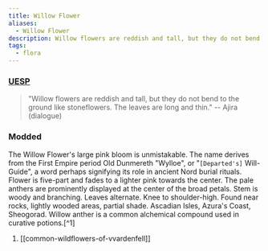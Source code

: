 ```yaml
---
title: Willow Flower
aliases:
  - Willow Flower
description: Willow flowers are reddish and tall, but they do not bend to the ground like stoneflowers. The leaves are long and thin.
tags:
  - flora
---
```

### [UESP](https://en.uesp.net/wiki/Morrowind:Willow_Anther)
> "Willow flowers are reddish and tall, but they do not bend to the ground like stoneflowers. The leaves are long and thin."
> -- Ajira (dialogue)
### Modded
The Willow Flower's large pink bloom is unmistakable. The name derives from the First Empire period Old Dunmereth "Wylloe", or "`[Departed's]` Will-Guide", a word perhaps signifying its role in ancient Nord burial rituals. Flower is five-part and fades to a lighter pink towards the center. The pale anthers are prominently displayed at the center of the broad petals. Stem is woody and branching. Leaves alternate. Knee to shoulder-high. Found near rocks, lightly wooded areas, partial shade. Ascadian Isles, Azura's Coast, Sheogorad. Willow anther is a common alchemical compound used in curative potions.[^1]

1. [[common-wildflowers-of-vvardenfell]]